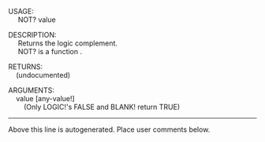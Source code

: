 USAGE:  
&nbsp;&nbsp;&nbsp;&nbsp;&nbsp;NOT?&nbsp;value&nbsp;  
  
DESCRIPTION:  
&nbsp;&nbsp;&nbsp;&nbsp;&nbsp;Returns&nbsp;the&nbsp;logic&nbsp;complement.  
&nbsp;&nbsp;&nbsp;&nbsp;&nbsp;NOT?&nbsp;is&nbsp;a&nbsp;function&nbsp;.  
  
RETURNS:  
&nbsp;&nbsp;&nbsp;&nbsp;(undocumented)  
  
ARGUMENTS:  
&nbsp;&nbsp;&nbsp;&nbsp;value&nbsp;[any-value!]  
&nbsp;&nbsp;&nbsp;&nbsp;&nbsp;&nbsp;&nbsp;&nbsp;(Only&nbsp;LOGIC!'s&nbsp;FALSE&nbsp;and&nbsp;BLANK!&nbsp;return&nbsp;TRUE)  
___
Above this line is autogenerated. Place user comments below.